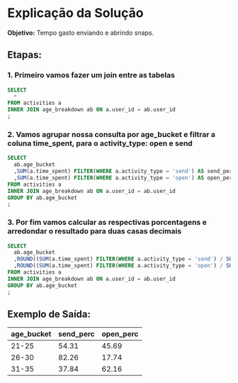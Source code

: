 # Explicação da Solução

**Objetivo:** Tempo gasto enviando e abrindo snaps.

## Etapas:

### 1. Primeiro vamos fazer um join entre as tabelas

```sql
SELECT
  *
FROM activities a
INNER JOIN age_breakdown ab ON a.user_id = ab.user_id
;
```

### 2. Vamos agrupar nossa consulta por age_bucket e filtrar a coluna time_spent, para o activity_type: open e send

```sql
SELECT
  ab.age_bucket
  ,SUM(a.time_spent) FILTER(WHERE a.activity_type = 'send') AS send_perc
  ,SUM(a.time_spent) FILTER(WHERE a.activity_type = 'open') AS open_perc
FROM activities a
INNER JOIN age_breakdown ab ON a.user_id = ab.user_id
GROUP BY ab.age_bucket
;
```

### 3. Por fim vamos calcular as respectivas porcentagens e arredondar o resultado para duas casas decimais 

```sql
SELECT
  ab.age_bucket
  ,ROUND((SUM(a.time_spent) FILTER(WHERE a.activity_type = 'send') / SUM(a.time_spent) FILTER(WHERE a.activity_type IN('send','open')) * 100),2) AS send_perc
  ,ROUND((SUM(a.time_spent) FILTER(WHERE a.activity_type = 'open') / SUM(a.time_spent) FILTER(WHERE a.activity_type IN('send','open')) * 100),2) AS open_perc
FROM activities a
INNER JOIN age_breakdown ab ON a.user_id = ab.user_id
GROUP BY ab.age_bucket
;
```

## Exemplo de Saída:

| age_bucket | send_perc	| open_perc |
| --- | --- |---|
| 21-25	 | 54.31	 | 45.69 |
| 26-30	 | 82.26 | 17.74 |
| 31-35	 | 37.84 | 62.16 |
